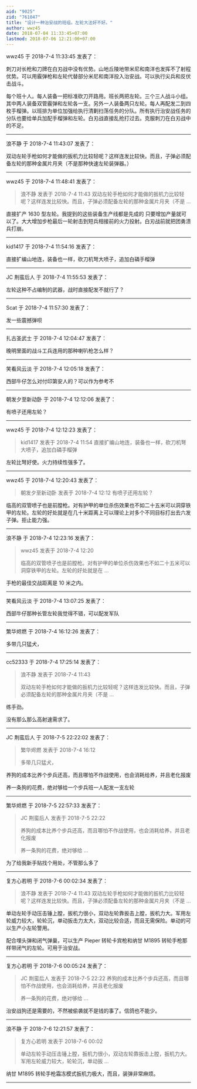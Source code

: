 ```yaml
---
aid: "9025"
zid: "761047"
title: "设计一种治安战的班组。左轮大法好不好。"
author: wwz45
date: 2018-07-04 11:33:45+07:00
lastmod: 2018-07-06 12:21:00+07:00
---
```


wwz45 于 2018-7-4 11:33:45 发表了：

刺刀对长枪和刀牌在白刃战中没有优势。山地丘陵地带米尼和南洋也发挥不了射程优势。可以用霰弹枪和左轮代替部分米尼和南洋投入治安战。可以执行尖兵和反伏击战斗。

每个班十人。每人装备一把标准砍刀开路用。班长两把左轮。三个三人战斗小组。其中两人装备双管霰弹和左轮各一支。另外一人装备两只左轮。每人再配发二到四枚手榴弹。以班排为单位加强给执行清剿扫荡任务的分队。所有执行治安战任务的分队也要给单兵加配手榴弹和左轮。白刃战直接乱抢打过去。克服刺刀在白刃战中的不足。

---

浪不静 于 2018-7-4 11:43:07 发表了：

双动左轮手枪如何才能做的扳机力比较轻呢？这样连发比较快。而且，子弹必须配备左轮的那种金属片月夹（不是那种快速左轮装弹器。）

---

wwz45 于 2018-7-4 11:48:41 发表了：

> 浪不静 发表于 2018-7-4 11:43 双动左轮手枪如何才能做的扳机力比较轻呢？这样连发比较快。而且，子弹必须配备左轮的那种金属片月夹（不是 ...

直接扩产 1630 型左轮。我提到的这些装备生产线都是先成的 只要增加产量就可以了。大大增加步枪最后一轮射击到短兵相接前的火力投射。白刃战前就把团勇溃兵打崩。

---

kid1417 于 2018-7-4 11:54:16 发表了：

直接扩编山地连，装备也一样，砍刀机弩大喷子，追加白磷手榴弹

---

JC 荆蛮后人 于 2018-7-4 11:55:53 发表了：

左轮这种不占编制的武器，战时直接配发不就行了？

---

Scat 于 2018-7-4 11:57:30 发表了：

发一些震撼弹呗

---

扎古圣武士 于 2018-7-4 12:04:47 发表了：

晚明里面的战斗工兵连用的那种喇叭枪怎么样？

---

笑看风云淡 于 2018-7-4 12:05:18 发表了：

西部牛仔怎么对付印第安人的？可以作为参考不

---

朝发夕至新动卧 于 2018-7-4 12:12:06 发表了：

有喷子还用左轮？

---

wwz45 于 2018-7-4 12:12:23 发表了：

> kid1417 发表于 2018-7-4 11:54 直接扩编山地连，装备也一样，砍刀机弩大喷子，追加白磷手榴弹

左轮比弩好使。火力持续性强多了。

---

wwz45 于 2018-7-4 12:20:43 发表了：

> 朝发夕至新动卧 发表于 2018-7-4 12:12 有喷子还用左轮？

临高的双管喷子也是前膛枪。对有护甲的单位杀伤效果也不如二十五米可以洞穿铁甲的左轮。左轮的好处就是在几十米距离上可以理论上对多个不同目标打出去六发子弹。拒止能力强。

---

浪不静 于 2018-7-4 12:23:16 发表了：

> wwz45 发表于 2018-7-4 12:20
>
> 临高的双管喷子也是前膛枪。对有护甲的单位杀伤效果也不如二十五米可以洞穿铁甲的左轮。左轮的好处就是在 ...

手枪的最佳交战距离是 10 米之内。

---

笑看风云淡 于 2018-7-4 13:07:25 发表了：

西部牛仔那种长管左轮我觉得不错，可以配发军队

---

繁华烬燃 于 2018-7-4 16:12:26 发表了：

多带几只猛犬，

---

cc52333 于 2018-7-4 17:25:14 发表了：

> 浪不静 发表于 2018-7-4 11:43
>
> 双动左轮手枪如何才能做的扳机力比较轻呢？这样连发比较快。而且，子弹必须配备左轮的那种金属片月夹（不是 ...

练手劲。

没有那么那么高射速需求了。

---

JC 荆蛮后人 于 2018-7-5 22:22:02 发表了：

> 繁华烬燃 发表于 2018-7-4 16:12
>
> 多带几只猛犬，

养狗的成本比养个步兵还高，而且哪怕不作战使用，也会消耗给养，并且老化报废

养一条狗的花费，绝对够给一个步兵班一人配发一支左轮

---

繁华烬燃 于 2018-7-5 22:57:33 发表了：

> JC 荆蛮后人 发表于 2018-7-5 22:22
>
> 养狗的成本比养个步兵还高，而且哪怕不作战使用，也会消耗给养，并且老化报废
>
> 养一条狗的花费，绝对够给 ...

为了给我新手贴找个用处，不管那么多了

---

复方心若明 于 2018-7-6 00:02:34 发表了：

> 浪不静 发表于 2018-7-4 11:43 双动左轮手枪如何才能做的扳机力比较轻呢？这样连发比较快。而且，子弹必须配备左轮的那种金属片月夹（不是 ...

单动左轮手动压击锤上膛，扳机力很小，双动左轮靠扳击上膛，扳机力大。军用左轮威力较大，轮轮沉，单动扳击力太大，双动比较合适，而且无需保险。单动的可以生产小左轮警用。

配合埋头弹和闭气弹巢，可以生产 Pieper 转轮卡宾枪和纳甘 M1895 转轮手枪那样带闭气的左轮。可用于治安战。

---

复方心若明 于 2018-7-6 00:05:24 发表了：

> JC 荆蛮后人 发表于 2018-7-5 22:22 养狗的成本比养个步兵还高，而且哪怕不作战使用，也会消耗给养，并且老化报废
>
> 养一条狗的花费，绝对够给 ...

治安战狗还是需要的，不然被偷袭就不是钱的事了。信鸽也不能少。

---

浪不静 于 2018-7-6 12:21:57 发表了：

> 复方心若明 发表于 2018-7-6 00:02
>
> 单动左轮手动压击锤上膛，扳机力很小，双动左轮靠扳击上膛，扳机力大。军用左轮威力较大，轮轮沉，单动扳 ...

纳甘 M1895 转轮手枪霜冻模式扳机力极大，而且，装弹非常麻烦。

---
